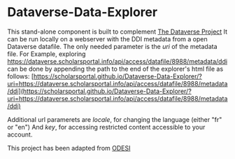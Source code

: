 # Dataverse-Data-Explorer
This stand-alone component is built to complement [The Dataverse Project](http://dataverse.org/) 
It can be run locally on a webserver with the DDI metadata from a open Dataverse datafile.
The only needed parameter is the *uri* of the metadata file. For Example, exploring 
https://dataverse.scholarsportal.info/api/access/datafile/8988/metadata/ddi can be  done by appending the path to the end of the explorer's html file as follows: [https://scholarsportal.github.io/Dataverse-Data-Explorer/?uri=https://dataverse.scholarsportal.info/api/access/datafile/8988/metadata/ddi](https://scholarsportal.github.io/Dataverse-Data-Explorer/?uri=https://dataverse.scholarsportal.info/api/access/datafile/8988/metadata/ddi)

Additional url paramerets are *locale*, for changing the language (either "fr" or "en")
And *key*, for accessing restricted content accessible to your account.

This project has been adapted from [ODESI](odesi.ca) 
